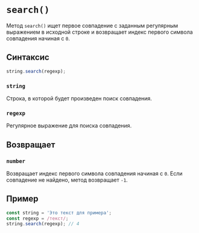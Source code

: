 # `search()`

Метод `search()` ищет первое совпадение с заданным регулярным выражением в исходной строке и возвращает индекс первого символа совпадения начиная с `0`.

## Синтаксис

```js
string.search(regexp);
```

### `string`

Строка, в которой будет произведен поиск совпадения.

### `regexp`

Регулярное выражение для поиска совпадения.

## Возвращает

### `number`

Возвращает индекс первого символа совпадения начиная с `0`. Если совпадение не найдено, метод возвращает `-1`.

## Пример

```js
const string = 'Это текст для примера';
const regexp = /текст/;
string.search(regexp); // 4
```
